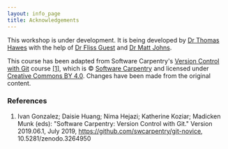 ```yaml
---
layout: info_page
title: Acknowledgements
---
```


This workshop is under development. It is being developed by
<a href="https://www.exeter.ac.uk/research/services/contact/staff/profile/index.php?web_id=Thomas_Hawes" target="_blank" rel="external noreferrer">Dr Thomas Hawes</a>
with the help of <a href="https://www.exeter.ac.uk/research/services/contact/staff/profile/index.php?web_id=Fliss_Guest" target="_blank" rel="external noreferrer">Dr Fliss Guest</a>
and <a href="https://www.exeter.ac.uk/research/services/contact/staff/profile/index.php?web_id=Matt_Johns" target="_blank" rel="external noreferrer">Dr Matt Johns</a>.

This course has been adapted from Software Carpentry's
<a href="https://swcarpentry.github.io/git-novice/" target="_blank" rel="external noreferrer">Version Control with Git</a>
course <a href="#footnote1">[1]</a>, which is &copy; <a href="https://software-carpentry.org/" target="_blank" rel="external noreferrer">Software Carpentry</a> and licensed
under <a href="https://creativecommons.org/licenses/by/4.0/" target="_blank" rel="external noreferrer">Creative Commons BY 4.0</a>.
Changes have been made from the original content.

### References

<ol>
  <li id="footnote1">
    Ivan Gonzalez; Daisie Huang;  Nima Hejazi;  Katherine Koziar; 
    Madicken Munk (eds): "Software Carpentry: Version Control with Git."  
    Version 2019.06.1, July 2019,
    <a href="https://github.com/swcarpentry/git-novice">https://github.com/swcarpentry/git-novice</a>,
    10.5281/zenodo.3264950</li>
</ol>

